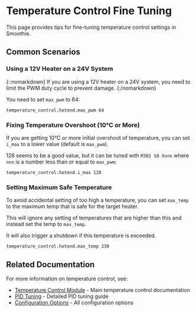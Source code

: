 # Temperature Control Fine Tuning

This page provides tips for fine-tuning temperature control settings in Smoothie.

## Common Scenarios

### Using a 12V Heater on a 24V System

{::nomarkdown}
<sl-alert variant="warning" open>
  <sl-icon slot="icon" name="exclamation-triangle"></sl-icon>
  If you are using a 12V heater on a 24V system, you need to limit the PWM duty cycle to prevent damage.
</sl-alert>
{:/nomarkdown}

You need to set `max_pwm` to 64:

```plaintext
temperature_control.hotend.max_pwm 64
```

### Fixing Temperature Overshoot (10°C or More)

If you are getting 10°C or more initial overshoot of temperature, you can set `i_max` to a lower value (default is `max_pwm`).

128 seems to be a good value, but it can be tuned with `M301 S0 Xnnn` where `nnn` is a number less than or equal to `max_pwm`:

```plaintext
temperature_control.hotend.i_max 128
```

### Setting Maximum Safe Temperature

To avoid accidental setting of too high a temperature, you can set `max_temp` to the maximum temp that is safe for the target heater.

This will ignore any setting of temperatures that are higher than this and instead set the temp to `max_temp`.

It will also trigger a shutdown if this temperature is exceeded.

```plaintext
temperature_control.hotend.max_temp 230
```

## Related Documentation

For more information on temperature control, see:

- [Temperature Control Module](temperaturecontrol) - Main temperature control documentation
- [PID Tuning](pid-tuning) - Detailed PID tuning guide
- [Configuration Options](configuration-options) - All configuration options
